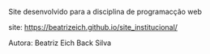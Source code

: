 Site desenvolvido para a disciplina de programacção web

site: https://beatrizeich.github.io/site_institucional/

Autora: Beatriz Eich Back Silva
